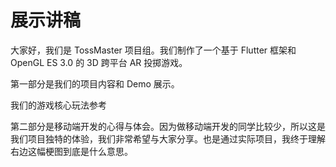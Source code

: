 # 展示讲稿

大家好，我们是 TossMaster 项目组。我们制作了一个基于 Flutter 框架和 OpenGL ES 3.0 的 3D 跨平台 AR 投掷游戏。

第一部分是我们的项目内容和 Demo 展示。

我们的游戏核心玩法参考

第二部分是移动端开发的心得与体会。因为做移动端开发的同学比较少，所以这是我们项目独特的体验，我们非常希望与大家分享。也是通过实际项目，我终于理解右边这幅梗图到底是什么意思。
